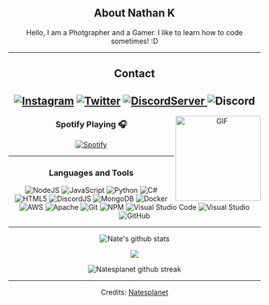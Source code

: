 <div align="center">
  
## About Nathan K
Hello, I am a Photgrapher and a Gamer. I like to learn how to code sometimes! :D

-------------------

## Contact
<a href="https://www.instagram.com/Natesplanet/">![Instagram](https://img.shields.io/badge/Natesplanet-%23E4405F.svg?style=for-the-badge&logo=Instagram&logoColor=white)</a> <a href="https://twitter.com/Natesplanet">![Twitter](https://img.shields.io/badge/Natesplanet-%231DA1F2.svg?style=for-the-badge&logo=Twitter&logoColor=white)</a> <a href="https://discord.gg/S4kqaUmQtP">![DiscordServer](https://img.shields.io/discord/755417007016509450?label=Discord%20Server&logo=Discord&colorB=5865F2&style=for-the-badge&logoColor=white)
</a> ![Discord](https://img.shields.io/badge/Natesplanet%233285-%237289DA.svg?style=for-the-badge&logo=discord&logoColor=white)
---

<img align="right" alt="GIF" height="170px" src="https://media.giphy.com/media/J5B1Y8QZnzXXbLQIBu/giphy.gif" />

### Spotify Playing 🎧

[![Spotify](https://novatorem-kyzbk7wxl-bardiesel.vercel.app/api/spotify)](https://open.spotify.com/user/ixwhkqivdckh8lng89khv2wit)

-------------------

### Languages and Tools  
![NodeJS](https://img.shields.io/badge/node.js-%2343853D.svg?style=for-the-badge&logo=node.js&logoColor=white) ![JavaScript](https://img.shields.io/badge/javascript-%23323330.svg?style=for-the-badge&logo=javascript&logoColor=%23F7DF1E) ![Python](https://img.shields.io/badge/python-%2314354C.svg?style=for-the-badge&logo=python&logoColor=white) ![C#](https://img.shields.io/badge/c%23-%23239120.svg?style=for-the-badge&logo=c-sharp&logoColor=white) ![HTML5](https://img.shields.io/badge/html5-%23E34F26.svg?style=for-the-badge&logo=html5&logoColor=white)  ![DiscordJS](https://img.shields.io/badge/discord.js-%232C3454.svg?style=for-the-badge&logo=Discord&logoColor=Blue)  ![MongoDB](https://img.shields.io/badge/MongoDB-%234ea94b.svg?style=for-the-badge&logo=mongodb&logoColor=white) ![Docker](https://img.shields.io/badge/docker-%230db7ed.svg?style=for-the-badge&logo=docker&logoColor=white)  ![AWS](https://img.shields.io/badge/AWS-%23FF9900.svg?style=for-the-badge&logo=amazon-aws&logoColor=white) ![Apache](https://img.shields.io/badge/apache-%23D42029.svg?style=for-the-badge&logo=apache&logoColor=white) ![Git](https://img.shields.io/badge/git-%23F05033.svg?style=for-the-badge&logo=git&logoColor=white) ![NPM](https://img.shields.io/badge/NPM-%23000000.svg?style=for-the-badge&logo=npm&logoColor=white) ![Visual Studio Code](https://img.shields.io/badge/VisualStudioCode-0078d7.svg?style=for-the-badge&logo=visual-studio-code&logoColor=white) ![Visual Studio](https://img.shields.io/badge/VisualStudio-5C2D91.svg?style=for-the-badge&logo=visual-studio&logoColor=white) ![GitHub](https://img.shields.io/badge/github-%23121011.svg?style=for-the-badge&logo=github&logoColor=white) 
  
-------------------
  

![Nate's github stats](https://github-readme-stats.vercel.app/api?username=Natesplanet&show_icons=true&theme=tokyonight)

<img src="https://github-readme-stats.vercel.app/api/top-langs/?username=Natesplanet&show_icons=true&hide_border=true" />

![Natesplanet github streak](https://github-readme-streak-stats.herokuapp.com/?user=Natesplanet&theme=radical&include_all_commits=true&count_private=true)

 <div>

-----
Credits: [Natesplanet](https://github.com/natesplanet)
